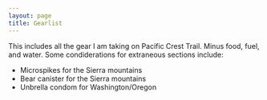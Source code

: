 ```yaml
---
layout: page
title: Gearlist
---
```


This includes all the gear I am taking on Pacific Crest Trail. Minus food, fuel, and water.
Some condiderations for extraneous sections include:
- Microspikes for the Sierra mountains
- Bear canister for the Sierra mountains
- Unbrella condom for Washington/Oregon

<script src="https://lighterpack.com/e/1jm6ok"></script><div id="1jm6ok"></div>
